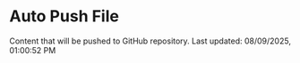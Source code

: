 # Auto Push File

Content that will be pushed to GitHub repository.
Last updated: 08/09/2025, 01:00:52 PM